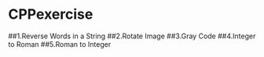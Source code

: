 # CPPexercise
##1.Reverse Words in a String
##2.Rotate Image
##3.Gray Code
##4.Integer to Roman 
##5.Roman to Integer